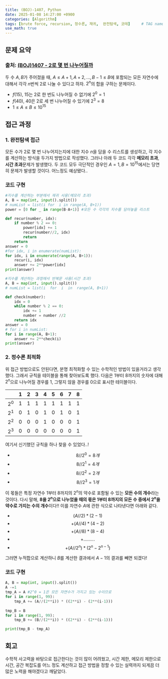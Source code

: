 ```yaml
---
title: (BOJ)-1407, Python
date: 2025-01-08 14:27:00 +0900
categories: [Algorithm]
tags: [brute force, recursion, 정수론, 재귀,  완전탐색, 코테]     # TAG names should always be lowercase
use_math: true
---
```


## **문제 요약**
### 출처: [(BOJ)1407 - 2로 몇 번 나누어질까](https://www.acmicpc.net/problem/1407)  

두 수 $A,B$가 주어졌을 때, $A \le A+1, A+2, ..., B-1 \le B$에 포함되는 모든 자연수에 대해서 각각 $n$번씩 $2$로 나눌 수 있다고 하자. $2^n$의 합을 구하는 문제이다.

* $f(15)$, $15$는 $2$로 한 번도 나누어질 수 없기에 $2^0=1$
* $f(40)$,  $40$은 $2$로 세 번 나누어질 수 있기에 $2^3=8$ 
* $1≤A≤B≤10^{15}$


## **접근 과정**

### **1. 완전탐색 접근**
모든 수가 $2$로 몇 번 나누어지는지에 대한 지수 $n$을 담을 수 리스트를 생성하고, 각 지수를 계산하는 방식을 두가지 방법으로 작성했다. 그러나 아래 두 코드 각각  **메모리 초과**,**시간 초과**문제가 발생했다. 두 코드 모두 극단적인 경우인 $A=1, B= 10^{15}$에서는 당연히 문제가 발생할 것이다. 어느정도 예상됐다..

### **코드 구현**
```python
#지수를 계산하는 부분에서 재귀 사용(메모리 초과)
A, B = map(int, input().split())
# numList = list(i for  i in range(A, B+1))
power = [0 for _ in range(B-A+1)] #모든 수 각각의 지수를 담아놓을 리스트

def recur(number, idx): 
    if number % 2 == 0:
        power[idx] += 1
        recur(number//2, idx)
        return
    return 
answer = 0
#for idx, i in enumerate(numList):
for idx, i in enumerate(range(A, B+1)):
    recur(i, idx)
    answer += 2**power[idx]
print(answer)
```
```python
#지수를 계산하는 과정에서 반복문 사용(시간 초과)
A, B = map(int, input().split())
# numList = list(i  for  i  in  range(A, B+1))

def check(number):
	idx = 0
	while number % 2 == 0:
		idx += 1
		number = number //2
	return idx
answer = 0
# for i in numList:
for	i in range(A, B+1):
	answer += 2**check(i)
print(answer)

```
### **2. 정수론 최적화**
위 접근 방법으로도 안된다면, 분명 최적화할 수 있는 수학적인 방법이 있을거라고 생각했다.
그래서 규칙을 테이블을 통해 찾아보도록 했다. 다음은 $1$부터 $8$까지의 숫자에 대해 $2^n$으로 나누어질 경우를 $1$, 그렇지 않을 경우를 $0$으로 표시한 테이블이다.

||1|2|3|4|5|6|7|8|
|:---:|:---:|:---:|:---:|:---:|:---:|:---:|:---:|:---:|
|$2^0$|1|1|1|1|1|1|1|1|
|$2^1$|0|1|0|1|0|1|0|1|
|$2^2$|0|0|0|1|0|0|0|1|
|$2^3$|0|0|0|0|0|0|0|1|




여기서 신기했던 규칙을 하나 찾을 수 있었다..!

* $$8// 2^0 = 8개$$
* $$8// 2^1 = 4개$$
* $$8// 2^2 = 2개$$
* $$8// 2^3 = 1개$$

이 몫들은 특정 자연수 $1$부터 $8$까지의 $2^n$의 약수로 포함될 수 있는 **모든 수의 개수**라는 것이다. 다시 말해, **$8$을 $2^n$으로 나누었을 때의 몫은 $1$부터 $8$까지의 모든 수 중에서 $2^n$을 약수로 가지는 수의 개수**이다!! 이를 자연수 $A$에 관한 식으로 나타낸다면 아래와 같다.

* $$(A//2) * (2-1)$$ 
* $$+(A//4) * (4-2)$$ 
* $$+(A//8) * (8-4)$$ 
* $$+.........$$ 
* $$+(A//2^n) * (2^n-2^{n-1})$$

그러면 누적합으로 계산하니 $B$를 계산한 결과에서 $A-1$의 결과를 빼면 되겠다!

### **코드 구현**

```python
A, B = map(int, input().split())
A -=1
tmp_A = A #2^0 = 1은 모든 자연수가 가지고 있는 수이므로 
for i in range(1, 99):
    tmp_A += (A//(2**i)) * ((2**i) - (2**(i-1)))
    
tmp_B = B
for i in range(1, 99):
    tmp_B += (B//(2**i)) * ((2**i) - (2**(i-1)))

print(tmp_B - tmp_A)  
```

## **회고**
수학적 사고력을 바탕으로 접근한다는 것이 많이 어려웠고, 시간 제한, 메모리 제한으로 시간, 공간 복잡도를 어느 정도 계산하고 접근 방법을 정할 수 있는 실력까지 되게끔 더 많은 노력을 해야겠다고 깨달았다.
